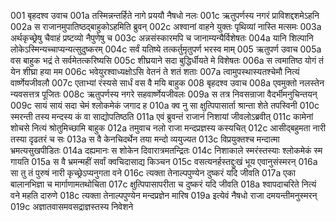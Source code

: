 001	बृहदश्व उवाच
001a	तस्मिन्नन्तर्हिते नागे प्रययौ नैषधो नलः
001c	ऋतुपर्णस्य नगरं प्राविशद्दशमेऽहनि
002a	स राजानमुपातिष्ठद्बाहुकोऽहमिति ब्रुवन्
002c	अश्वानां वाहने युक्तः पृथिव्यां नास्ति मत्समः
003a	अर्थकृच्छ्रेषु चैवाहं प्रष्टव्यो नैपुणेषु च
003c	अन्नसंस्कारमपि च जानाम्यन्यैर्विशेषतः
004a	यानि शिल्पानि लोकेऽस्मिन्यच्चाप्यन्यत्सुदुष्करम्
004c	सर्वं यतिष्ये तत्कर्तुमृतुपर्ण भरस्व माम्
005	ऋतुपर्ण उवाच
005a	वस बाहुक भद्रं ते सर्वमेतत्करिष्यसि
005c	शीघ्रयाने सदा बुद्धिर्धीयते मे विशेषतः
006a	स त्वमातिष्ठ योगं तं येन शीघ्रा हया मम
006c	भवेयुरश्वाध्यक्षोऽसि वेतनं ते शतं शताः
007a	त्वामुपस्थास्यतश्चेमौ नित्यं वार्ष्णेयजीवलौ
007c	एताभ्यां रंस्यसे सार्धं वस वै मयि बाहुक
008	बृहदश्व उवाच
008a	एवमुक्तो नलस्तेन न्यवसत्तत्र पूजितः
008c	ऋतुपर्णस्य नगरे सहवार्ष्णेयजीवलः
009a	स तत्र निवसन्राजा वैदर्भीमनुचिन्तयन्
009c	सायं सायं सदा चेमं श्लोकमेकं जगाद ह
010a	क्व नु सा क्षुत्पिपासार्ता श्रान्ता शेते तपस्विनी
010c	स्मरन्ती तस्य मन्दस्य कं वा साद्योपतिष्ठति
011a	एवं ब्रुवन्तं राजानं निशायां जीवलोऽब्रवीत्
011c	कामेनां शोचसे नित्यं श्रोतुमिच्छामि बाहुक
012a	तमुवाच नलो राजा मन्दप्रज्ञस्य कस्यचित्
012c	आसीद्बहुमता नारी तस्या दृढतरं च सः
013a	स वै केनचिदर्थेन तया मन्दो व्ययुज्यत
013c	विप्रयुक्तश्च मन्दात्मा भ्रमत्यसुखपीडितः
014a	दह्यमानः स शोकेन दिवारात्रमतन्द्रितः
014c	निशाकाले स्मरंस्तस्याः श्लोकमेकं स्म गायति
015a	स वै भ्रमन्महीं सर्वां क्वचिदासाद्य किञ्चन
015c	वसत्यनर्हस्तद्दुःखं भूय एवानुसंस्मरन्
016a	सा तु तं पुरुषं नारी कृच्छ्रेऽप्यनुगता वने
016c	त्यक्ता तेनाल्पपुण्येन दुष्करं यदि जीवति
017a	एका बालानभिज्ञा च मार्गाणामतथोचिता
017c	क्षुत्पिपासापरीता च दुष्करं यदि जीवति
018a	श्वापदाचरिते नित्यं वने महति दारुणे
018c	त्यक्ता तेनाल्पपुण्येन मन्दप्रज्ञेन मारिष
019a	इत्येवं नैषधो राजा दमयन्तीमनुस्मरन्
019c	अज्ञातवासमवसद्राज्ञस्तस्य निवेशने

